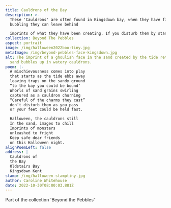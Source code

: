 ```yaml
---
title: Cauldrons of the Bay
description: >-
  These 'Cauldrons' are often found in Kingsdown bay, when they have finished
  bubbling they can leave behind

  imprints of what they have been creating. If you disturb them by standing in them your feet will sink into the sand. It is a bit of a shock when your foot suddenly disappears as you are walking along, a tug usually releases the foot (albeit now wet and slimy). Whilst most of the time they are pretty harmless creating some unusual art, on Halloween they like to have a little bit of fun.
collection: Beyond The Pebbles
aspect: portrait
image: /img/halloween2022boo-tiny.jpg
metaImage: /img/beyond-pebbles-face-kingsdown.jpg
alt: The imprint of a ghoulish face in the sand created by the tide retreating,
  sand bubbles up in watery cauldrons.
poem: |-
  A mischievousness comes into play
  that starts as the tide ebbs away
  leaving traps on the sandy ground
  “to the bay you could be bound’
  Whorls of sand grains swirling 
  captured as a cauldron churning
  “Careful of the charms they cast”
  don’t disturb them as you pass
  or your feet could be held fast.

  Halloween, the cauldrons still 
  In the sand, images to chill
  Imprints of monsters 
  unleashed to fright
  Keep safe dear friends
  on this Halloween night.
alignPoemLeft: false
address: |
  Cauldrons of 
  the Bay
  Oldstairs Bay
  Kingsdown Kent
stamp: /img/halloween-stamptiny.jpg
author: Caroline Whitehouse
date: 2022-10-30T08:00:03.881Z
---
```

Part of the collection 'Beyond the Pebbles'